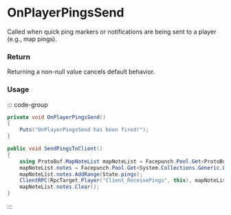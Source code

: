 # OnPlayerPingsSend
<Badge type="info" text="Player"/><Badge type="danger" text="Carbon Compatible"/><Badge type="warning" text="Oxide Compatible"/>
Called when quick ping markers or notifications are being sent to a player (e.g., map pings).

### Return
Returning a non-null value cancels default behavior.

### Usage
::: code-group
```csharp [Example]
private void OnPlayerPingsSend()
{
	Puts("OnPlayerPingsSend has been fired!");
}
```
```csharp [Source — Assembly-CSharp @ BasePlayer]
public void SendPingsToClient()
{
	using ProtoBuf.MapNoteList mapNoteList = Facepunch.Pool.Get<ProtoBuf.MapNoteList>();
	mapNoteList.notes = Facepunch.Pool.Get<System.Collections.Generic.List<ProtoBuf.MapNote>>();
	mapNoteList.notes.AddRange(State.pings);
	ClientRPC(RpcTarget.Player("Client_ReceivePings", this), mapNoteList);
	mapNoteList.notes.Clear();
}

```
:::
